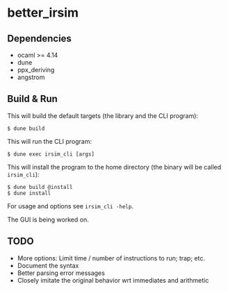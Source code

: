better_irsim
====

Dependencies
----

- ocaml >= 4.14
- dune
- ppx_deriving
- angstrom

Build & Run
----

This will build the default targets (the library and the CLI program):

```console
$ dune build
```

This will run the CLI program:

```console
$ dune exec irsim_cli [args]
```

This will install the program to the home directory (the binary will be called `irsim_cli`):

```console
$ dune build @install
$ dune install
```

For usage and options see `irsim_cli -help`.

The GUI is being worked on.

TODO
----

- More options: Limit time / number of instructions to run; trap; etc.
- Document the syntax
- Better parsing error messages
- Closely imitate the original behavior wrt immediates and arithmetic
